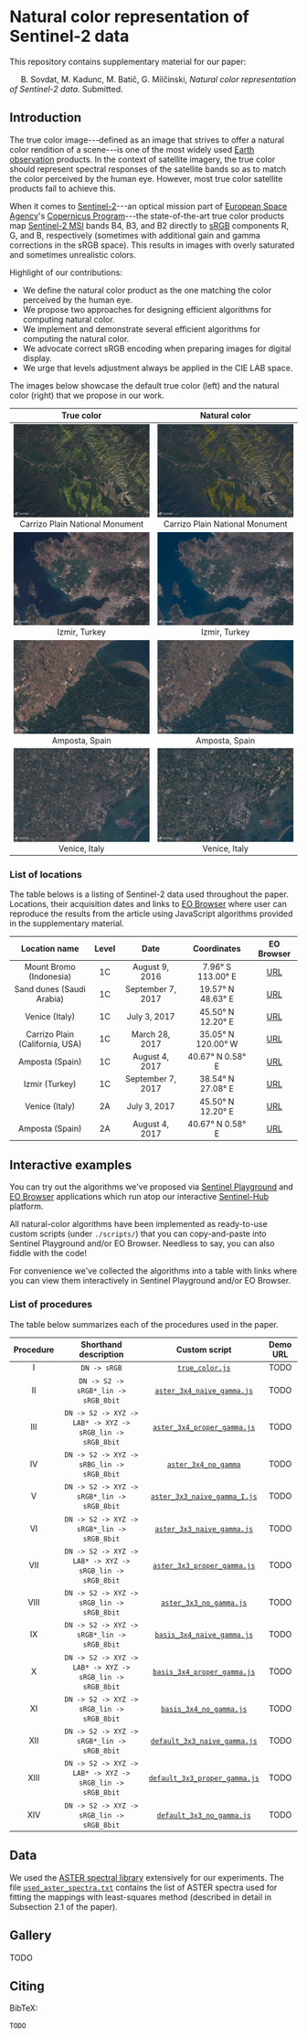 # Natural color representation of Sentinel-2 data

This repository contains supplementary material for our paper:

&nbsp;&nbsp;&nbsp;&nbsp; B. Sovdat, M. Kadunc, M. Batič, G. Milčinski, _Natural color representation of Sentinel-2 data_. Submitted.

## Introduction

The true color image---defined as an image that strives to offer a natural color rendition of a scene---is one of the most widely used [Earth observation](https://en.wikipedia.org/wiki/Earth_observation) products. In the context of satellite imagery, the true color should represent spectral responses of the satellite bands so as to match the color perceived by the human eye. However, most true color satellite products fail to achieve this.

When it comes to [Sentinel-2](https://sentinel.esa.int/web/sentinel/missions/sentinel-2)---an optical mission part of [European Space Agency](http://www.esa.int/ESA)'s [Copernicus Program](http://www.esa.int/Our_Activities/Observing_the_Earth/Copernicus)---the state-of-the-art true color products map [Sentinel-2 MSI](https://earth.esa.int/web/sentinel/technical-guides/sentinel-2-msi/msi-instrument) bands B4, B3, and B2 directly to [sRGB](https://en.wikipedia.org/wiki/SRGB) components R, G, and B, respectively (sometimes with additional gain and gamma corrections in the sRGB space). This results in images with overly saturated and sometimes unrealistic colors.


<!--
The images below illustrate this. On the left is a true color composite of Africa, taken from [ESA Space in Images](http://www.esa.int/spaceinimages/Images/2016/05/African_mosaic); on the right is the same scene processed by NASA from MODIS data.

African mosaic                                 | NASA Blue Marble
:------------------------------------------------:|:----------------:
![](figures/African_mosaic_ESA.jpg) (c) ESA; Brockmann Consult; Université catholique de Louvain              | ![](figures/Blue_Marble_NG_July_2004_Africa.jpg) (c) NASA
-->

Highlight of our contributions:
* We define the natural color product as the one matching the color perceived by the human eye.
* We propose two approaches for designing efficient algorithms for computing natural color.
* We implement and demonstrate several efficient algorithms for computing the natural color.
* We advocate correct sRGB encoding when preparing images for digital display.
* We urge that levels adjustment always be applied in the CIE LAB space.

<!-- Our key contributions are threefold.
1. In this work we define a _natural color product_ as the product that approximates the color that the human eye would sense from Sentinel-2 responses and propose two computationally efficient approaches for computing the natural color.
2. We argue that one should use the [non-linear sRGB transfer function](https://en.wikipedia.org/wiki/SRGB#The_sRGB_transfer_function_.28.22gamma.22.29) when encoding digital images; we find that most satellite images on the web as well as numerous image processing platforms fail to take this into account.
3. As a side note, we recommend that levels adjustment be performed in color spaces where color's visual characteristics that one is improving are represented independently of each other. -->

The images below showcase the default true color (left) and the natural color (right) that we propose in our work.

True color | Natural color
:---------:|:-------------:
![](./figures/carrizo/true_color.jpg) Carrizo Plain National Monument | ![](./figures/carrizo/3x3_aster_proper_gamma_solar.jpg) Carrizo Plain National Monument
![](./figures/izmir/true_color.jpg) Izmir, Turkey | ![](./figures/izmir/3x3_aster_proper_gamma_solar.jpg) Izmir, Turkey
![](./figures/amposta/l1c_true_color.jpg) Amposta, Spain | ![](./figures/amposta/l1c_3x3_aster_proper_gamma_solar.jpg) Amposta, Spain
![](./figures/venice/l1c_true_color.jpg) Venice, Italy | ![](./figures/venice/l1c_3x3_aster_proper_gamma_solar.jpg) Venice, Italy

### List of locations

The table belows is a listing of Sentinel-2 data used throughout the paper. Locations, their acquisition dates and links to  [EO Browser](https://apps.sentinel-hub.com/eo-browser/) where user can reproduce the results from the article using JavaScript algorithms provided in the supplementary material.

Location name | Level | Date | Coordinates | EO Browser
:------------:|:-----:|:----:|:-----------:|:----------:
Mount Bromo (Indonesia) | 1C | August 9, 2016 | 7.96° S 113.00° E | [URL](http://apps.sentinel-hub.com/eo-browser/#lat=-7.964377531436546&lng=112.9960584640503&zoom=14&datasource=Sentinel-2%20L1C&time=2016-08-09&preset=1_TRUE_COLOR)
Sand dunes (Saudi Arabia) | 1C | September 7, 2017 | 19.57° N 48.63° E | [URL](http://apps.sentinel-hub.com/eo-browser/#lat=19.574347451922222&lng=48.62617492675781&zoom=12&datasource=Sentinel-2%20L1C&time=2017-09-07&preset=1_TRUE_COLOR)
Venice (Italy) | 1C | July 3, 2017 | 45.50° N 12.20° E | [URL](http://apps.sentinel-hub.com/eo-browser/#lat=45.49816553360498&lng=12.196369171142578&zoom=12&datasource=Sentinel-2%20L1C&time=2017-07-03&preset=1_TRUE_COLOR)
Carrizo Plain (California, USA) | 1C | March 28, 2017 | 35.05° N 120.00° W | [URL](http://apps.sentinel-hub.com/eo-browser/#lat=35.05&lng=-119.89999999999998&zoom=12&datasource=Sentinel-2%20L1C&time=2017-03-28&preset=1_TRUE_COLOR)
Amposta (Spain) | 1C | August 4, 2017 | 40.67° N 0.58° E | [URL](http://apps.sentinel-hub.com/eo-browser/#lat=40.670222795307346&lng=0.5790138244628906&zoom=12&datasource=Sentinel-2%20L1C&time=2017-08-04&preset=1_TRUE_COLOR)
Izmir (Turkey) | 1C | September 7, 2017 | 38.54° N 27.08° E | [URL](http://apps.sentinel-hub.com/eo-browser/#lat=38.53903559101298&lng=27.077178955078125&zoom=11&datasource=Sentinel-2%20L1C&time=2017-08-31&preset=1_TRUE_COLOR)
Venice (Italy) | 2A | July 3, 2017 | 45.50° N 12.20° E | [URL](http://apps.sentinel-hub.com/eo-browser/#lat=45.49816553360498&lng=12.196369171142578&zoom=12&datasource=Sentinel-2%20L2A&time=2017-07-03&preset=1_TRUE_COLOR)
Amposta (Spain) | 2A | August 4, 2017 | 40.67° N 0.58° E | [URL](http://apps.sentinel-hub.com/eo-browser/#lat=40.670222795307346&lng=0.5790138244628906&zoom=12&datasource=Sentinel-2%20L2A&time=2017-08-04&preset=1_TRUE_COLOR)


## Interactive examples

You can try out the algorithms we've proposed via [Sentinel Playground](apps.sentinel-hub.com/sentinel-playground/) and [EO Browser](apps.sentinel-hub.com/eo-browser/) applications which run atop our interactive [Sentinel-Hub](http://sentinel-hub.com/) platform.

All natural-color algorithms have been implemented as ready-to-use custom scripts (under `./scripts/`) that you can copy-and-paste into Sentinel Playground and/or EO Browser. Needless to say, you can also fiddle with the code!

For convenience we've collected the algorithms into a table with links where you can view them interactively in Sentinel Playground and/or EO Browser.

### List of procedures

The table below summarizes each of the procedures used in the paper.

Procedure | Shorthand description | Custom script |  Demo URL
:---:|:------------------:|:------:|:---------------:
I | `DN -> sRGB` | [`true_color.js`](./scripts/true_color.js) | TODO
II | `DN -> S2 -> sRGB*_lin -> sRGB_8bit` | [`aster_3x4_naive_gamma.js`](./scripts/aster_3x4_naive_gamma.js) | TODO
III | `DN -> S2 -> XYZ -> LAB* -> XYZ -> sRGB_lin -> sRGB_8bit` | [`aster_3x4_proper_gamma.js`](./scripts/aster_3x4_proper_gamma.js) | TODO
IV | `DN -> S2 -> XYZ -> sRBG_lin -> sRGB_8bit` | [`aster_3x4_no_gamma`](./scripts/aster_3x4_no_gamma.js) | TODO
V | `DN -> S2 -> XYZ -> sRGB*_lin -> sRGB_8bit` | [`aster_3x3_naive_gamma_I.js`](./scripts/aster_3x3_naive_gamma_I.js) | TODO
VI | `DN -> S2 -> XYZ -> sRGB*_lin -> sRGB_8bit` | [`aster_3x3_naive_gamma.js`](./scripts/aster_3x3_naive_gamma.js) | TODO
VII | `DN -> S2 -> XYZ -> LAB* -> XYZ -> sRGB_lin -> sRGB_8bit` | [`aster_3x3_proper_gamma.js`](./scripts/aster_3x3_proper_gamma.js) | TODO
VIII | `DN -> S2 -> XYZ -> sRGB_lin -> sRGB_8bit` | [`aster_3x3_no_gamma.js`](./scripts/aster_3x3_no_gamma.js) | TODO
IX | `DN -> S2 -> XYZ -> sRGB*_lin -> sRGB_8bit` | [`basis_3x4_naive_gamma.js`](./scripts/basis_3x4_naive_gamma.js) | TODO
X | `DN -> S2 -> XYZ -> LAB* -> XYZ -> sRGB_lin -> sRGB_8bit` | [`basis_3x4_proper_gamma.js`](./scripts/basis_3x4_proper_gamma.js) | TODO
XI | `DN -> S2 -> XYZ -> sRGB_lin -> sRGB_8bit` | [`basis_3x4_no_gamma.js`](./scripts/basis_3x4_no_gamma.js) | TODO
XII | `DN -> S2 -> XYZ -> sRGB*_lin -> sRGB_8bit` | [`default_3x3_naive_gamma.js`](./scripts/default_3x3_naive_gamma.js) | TODO
XIII | `DN -> S2 -> XYZ -> LAB* -> XYZ -> sRGB_lin -> sRGB_8bit` | [`default_3x3_proper_gamma.js`](./scripts/default_3x3_proper_gamma.js) | TODO
XIV | `DN -> S2 -> XYZ -> sRGB_lin -> sRGB_8bit` | [`default_3x3_no_gamma.js`](./scripts/default_3x3_no_gamma.js) | TODO

## Data
We used the [ASTER spectral library](https://speclib.jpl.nasa.gov/) extensively for our experiments. The file [`used_aster_spectra.txt`](./data/used_aster_spectra.txt) contains the list of ASTER spectra used for fitting the mappings with least-squares method (described in detail in Subsection 2.1 of the paper).

## Gallery
TODO

## Citing
BibTeX:
```
TODO
```

